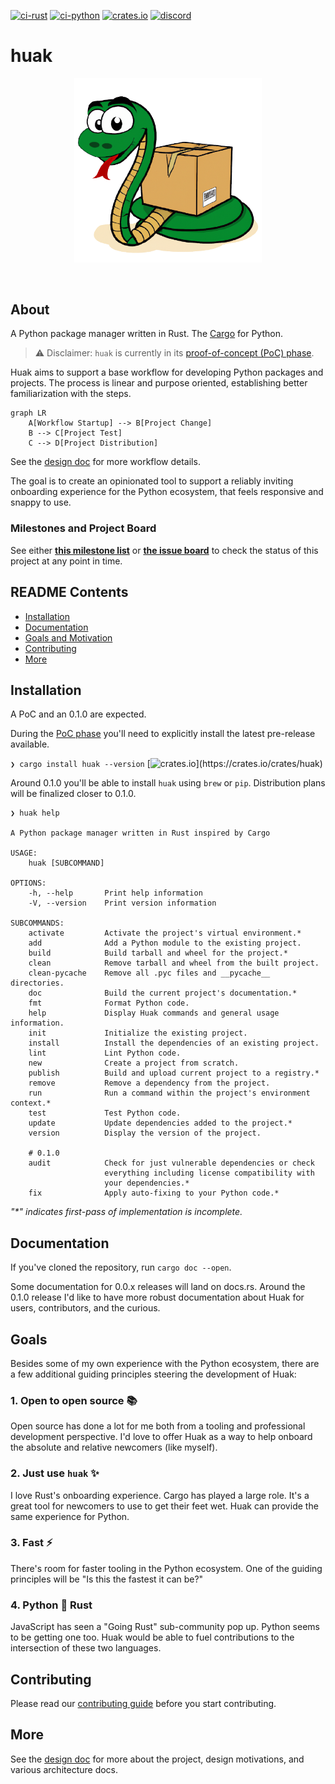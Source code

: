 [![ci-rust](https://github.com/cnpryer/huak/actions/workflows/ci-rust.yaml/badge.svg)](https://github.com/cnpryer/huak/actions/workflows/ci-rust.yaml)
[![ci-python](https://github.com/cnpryer/huak/actions/workflows/ci-python.yaml/badge.svg)](https://github.com/cnpryer/huak/actions/workflows/ci-python.yaml)
[![crates.io](https://img.shields.io/crates/v/huak.svg)](https://crates.io/crates/huak)
[![discord](https://img.shields.io/discord/1022879330470199347?color=7289DA&logo=discord)](https://discord.gg/St3menxFZT)

# huak

<div align="center">

<a href="https://docs.rs/crate/huak"><img src="docs/assets/img/logo.png" alt="Huak logo" width="300" role="img"></a>

</div>

<br>

## About

A Python package manager written in Rust. The [Cargo](https://github.com/rust-lang/cargo) for Python.

> ⚠️ Disclaimer: `huak` is currently in its [proof-of-concept (PoC) phase](https://github.com/cnpryer/huak/milestones).

Huak aims to support a base workflow for developing Python packages and projects. The process is linear and purpose oriented, establishing better familiarization with the steps.

```mermaid
graph LR
    A[Workflow Startup] --> B[Project Change]
    B --> C[Project Test]
    C --> D[Project Distribution]
```

See the [design doc](/docs/design_doc.md) for more workflow details.

The goal is to create an opinionated tool to support a reliably inviting onboarding experience for the Python ecosystem, that feels responsive and snappy to use.

### Milestones and Project Board

See either **[this milestone list](https://github.com/cnpryer/huak/milestones)** or **[the issue board](https://github.com/users/cnpryer/projects/5)** to check the status of this project at any point in time.

## README Contents

- [Installation](#installation)
- [Documentation](#documentation)
- [Goals and Motivation](#goals)
- [Contributing](#contributing)
- [More](#more)

## Installation

A PoC and an 0.1.0 are expected.

During the [PoC phase](https://github.com/cnpryer/huak/milestones) you'll need to explicitly install the latest pre-release available.

`❯ cargo install huak --version` [![crates.io](https://img.shields.io/crates/v/huak.svg?label="")](https://crates.io/crates/huak)


Around 0.1.0 you'll be able to install `huak` using `brew` or `pip`. Distribution plans will be finalized closer to 0.1.0.

```
❯ huak help

A Python package manager written in Rust inspired by Cargo

USAGE:
    huak [SUBCOMMAND]

OPTIONS:
    -h, --help       Print help information
    -V, --version    Print version information

SUBCOMMANDS:
    activate         Activate the project's virtual environment.*
    add              Add a Python module to the existing project.
    build            Build tarball and wheel for the project.*
    clean            Remove tarball and wheel from the built project.
    clean-pycache    Remove all .pyc files and __pycache__ directories.
    doc              Build the current project's documentation.*
    fmt              Format Python code.
    help             Display Huak commands and general usage information.
    init             Initialize the existing project.
    install          Install the dependencies of an existing project.
    lint             Lint Python code.
    new              Create a project from scratch.
    publish          Build and upload current project to a registry.*
    remove           Remove a dependency from the project.
    run              Run a command within the project's environment context.*
    test             Test Python code.
    update           Update dependencies added to the project.*
    version          Display the version of the project.
    
    # 0.1.0
    audit            Check for just vulnerable dependencies or check
                     everything including license compatibility with
                     your dependencies.*
    fix              Apply auto-fixing to your Python code.*
```
_"*" indicates first-pass of implementation is incomplete._

## Documentation

If you've cloned the repository, run `cargo doc --open`.

Some documentation for 0.0.x releases will land on docs.rs. Around the 0.1.0 release I'd like to have more robust documentation about Huak for users, contributors, and the curious.

## Goals

Besides some of my own experience with the Python ecosystem, there are a few additional guiding principles steering the development of Huak:

### 1. Open to open source 📚

Open source has done a lot for me both from a tooling and professional development perspective. I'd love to offer Huak as a way to help onboard the absolute and relative newcomers (like myself).

### 2. Just use `huak` ✨

I love Rust's onboarding experience. Cargo has played a large role. It's a great tool for newcomers to use to get their feet wet. Huak can provide the same experience for Python.

### 3. Fast ⚡️

There's room for faster tooling in the Python ecosystem. One of the guiding principles will be "Is this the fastest it can be?"

### 4. Python 🤝 Rust

JavaScript has seen a "Going Rust" sub-community pop up. Python seems to be getting one too. Huak would be able to fuel contributions to the intersection of these two languages.

## Contributing

Please read our [contributing guide](/docs/CONTRIBUTING.md) before you start contributing.

## More

See the [design doc](/docs/design_doc.md) for more about the project, design motivations, and various architecture docs.
